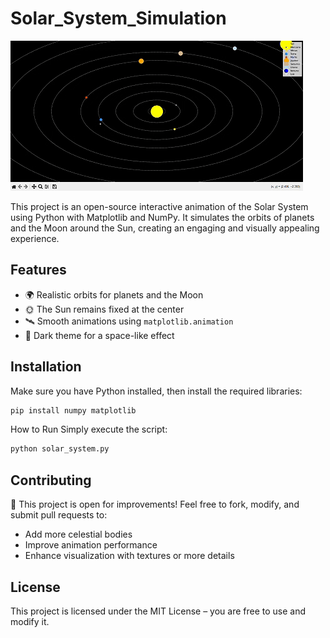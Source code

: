 # **Solar_System_Simulation**
![alt](simulation.gif)

This project is an open-source interactive animation of the Solar System using Python with Matplotlib and NumPy. It simulates the orbits of planets and the Moon around the Sun, creating an engaging and visually appealing experience.

## **Features**
- 🌍 Realistic orbits for planets and the Moon
- 🌞 The Sun remains fixed at the center
- 🛰️ Smooth animations using `matplotlib.animation`
- 🎨 Dark theme for a space-like effect

## **Installation**
Make sure you have Python installed, then install the required libraries:

```bash
pip install numpy matplotlib
```
How to Run
Simply execute the script:
```bash
python solar_system.py
````

## **Contributing**
🚀 This project is open for improvements! Feel free to fork, modify, and submit pull requests to:

- Add more celestial bodies
- Improve animation performance
- Enhance visualization with textures or more details
  
## **License**
This project is licensed under the MIT License – you are free to use and modify it.


